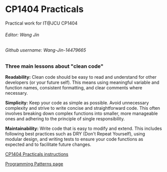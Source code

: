 # CP1404 Practicals

Practical work for IT@JCU CP1404

###### Editor: Wang Jin  
###### Github username: Wang-Jin-14479665





### Three main lessons about "clean code" 

**Readability:**
Clean code should be easy to read and understand for other developers (or your future self). This means using meaningful variable and function names, consistent formatting, and clear comments where necessary.

**Simplicity:** 
Keep your code as simple as possible. Avoid unnecessary complexity and strive to write concise and straightforward code. This often involves breaking down complex functions into smaller, more manageable ones and adhering to the principle of single responsibility.

**Maintainability:** 
Write code that is easy to modify and extend. This includes following best practices such as DRY (Don't Repeat Yourself), using modular design, and writing tests to ensure your code functions as expected and to facilitate future changes.

[CP1404 Practicals instructions](https://github.com/CP1404/Practicals/blob/master/README.md)

[Programming Patterns page](https://github.com/CP1404)